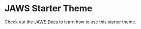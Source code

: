 
# JAWS Starter Theme

Check out the [JAWS Docs](https://jaws.justdev.co) to learn how to use this starter theme.
